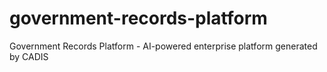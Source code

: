 # government-records-platform
Government Records Platform - AI-powered enterprise platform generated by CADIS
